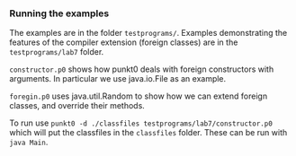 ### Running the examples
The examples are in the folder `testprograms/`. Examples demonstrating the features of the compiler extension (foreign classes) are in the `testprograms/lab7` folder.

`constructor.p0` shows how punkt0 deals with foreign constructors with arguments. In particular we use java.io.File as an example.

`foregin.p0` uses java.util.Random to show how we can extend foreign classes, and override their methods.

To run use `punkt0 -d ./classfiles testprograms/lab7/constructor.p0` which will put the classfiles in the `classfiles` folder. These can be run with `java Main`.